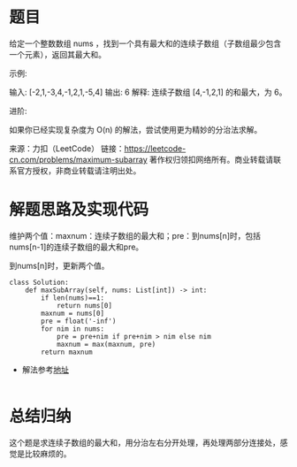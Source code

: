 # 题目
给定一个整数数组 nums ，找到一个具有最大和的连续子数组（子数组最少包含一个元素），返回其最大和。

示例:

输入: [-2,1,-3,4,-1,2,1,-5,4]
输出: 6
解释: 连续子数组 [4,-1,2,1] 的和最大，为 6。

进阶:

如果你已经实现复杂度为 O(n) 的解法，尝试使用更为精妙的分治法求解。

来源：力扣（LeetCode）
链接：https://leetcode-cn.com/problems/maximum-subarray
著作权归领扣网络所有。商业转载请联系官方授权，非商业转载请注明出处。

# 解题思路及实现代码
维护两个值：maxnum：连续子数组的最大和；pre：到nums[n]时，包括nums[n-1]的连续子数组的最大和pre。

到nums[n]时，更新两个值。

```
class Solution:
    def maxSubArray(self, nums: List[int]) -> int:
        if len(nums)==1:
            return nums[0]
        maxnum = nums[0]
        pre = float('-inf')
        for nim in nums:
            pre = pre+nim if pre+nim > nim else nim
            maxnum = max(maxnum, pre)
        return maxnum
```
- 解法参考<a href="">地址</a>
``` 

``` 
# 总结归纳
这个题是求连续子数组的最大和，用分治左右分开处理，再处理两部分连接处，感觉是比较麻烦的。